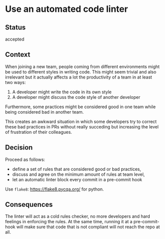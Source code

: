 # Use an automated code linter

## Status

accepted

## Context

When joining a new team, people coming from different environments might be
used to different styles in writing code. 
This might seem trivial and also irrelevant but it actually affects a lot 
the productivity of a team in at least two ways:
1. A developer might write the code in its own style
2. A developer might discuss the code style of another developer  

Furthermore, some practices might be considered good in one team while being
considered bad in another team.

This creates an awkward situation in which some developers try to correct these bad
practices in PRs without really succeding but increasing the level of frustration of 
their colleagues.

## Decision

Proceed as follows:
* define a set of rules that are considered good or bad practices,
* discuss and agree on the minimum amount of rules at team level, 
* let an automatic linter block every commit in a pre-commit hook

Use `flake8`: https://flake8.pycqa.org/ for python.

## Consequences

The linter will act as a cold rules checker,
no more developers and hard feelings in enforcing the rules.
At the same time, running it at a pre-commit-hook will make sure
that code that is not compliant will not reach the repo at all.